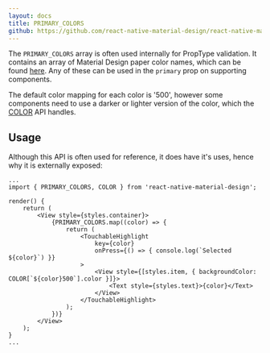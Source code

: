 ```yaml
---
layout: docs
title: PRIMARY_COLORS
github: https://github.com/react-native-material-design/react-native-material-design/blob/master/lib/config.js
---
```


The `PRIMARY_COLORS` array is often used internally for PropType validation. It contains an array of Material Design paper color names, which can be found [here](#). Any of these can be used in the `primary` prop on supporting components.

The default color mapping for each color is '500', however some components need to use a darker or lighter version of the color, which the [COLOR](/api/color) API handles.

## Usage

Although this API is often used for reference, it does have it's uses, hence why it is externally exposed:

```
...
import { PRIMARY_COLORS, COLOR } from 'react-native-material-design';

render() {
	return (
		<View style={styles.container}>
            {PRIMARY_COLORS.map((color) => {
                return (
                    <TouchableHighlight 
                    	key={color} 
                    	onPress={() => { console.log(`Selected ${color}`) }}
                    >
                        <View style={[styles.item, { backgroundColor: COLOR[`${color}500`].color }]}>
                            <Text style={styles.text}>{color}</Text>
                        </View>
                    </TouchableHighlight>
                );
            })}
        </View>
	);
}
...
```
